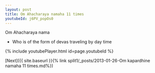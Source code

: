 ```yaml
---
layout: post
title: Om Ahacharaya namaha 11 times
youtubeId: j6PV_popOs0
---
```

 
 
Om Ahacharaya nama 
 
 -  Who is of the form of devas traveling by day time 
 
  
 
  
 
 
 
 
 
 


{% include youtubePlayer.html id=page.youtubeId %}
 
[Next]({{ site.baseurl }}{% link  split1/_posts/2013-01-26-Om kapardhine namaha 11 times.md%})
 
